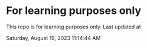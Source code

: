 # For learning purposes only
This repo is for learning purposes only.
Last updated at

Saturday, August 19, 2023 11:14:44 AM

